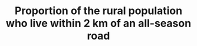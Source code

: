 ---
title: Proportion  of  the  rural  population  who  live  within  2  km  of  an  all-season  road
permalink: /9-1-1/
sdg_goal: 9
layout: indicator
indicator: 9.1.1
indicator_variable: null
graph: null
graph_type_description: null
graph_status_notes: checking
variable_description: null
variable_notes: null
un_designated_tier: '2'
un_custodial_agency: "World  Bank  (Partnering  Agencies:  UNEP,  UNECE)"
target_id: '9.1'
has_metadata: false
goal_meta_link: 'http://unstats.un.org/sdgs/files/metadata-compilation/Metadata-Goal-9.pdf'
goal_meta_link_page: 2
indicator_name: Proportion  of  the  rural  population  who  live  within  2  km  of  an  all-season  road
target: >-
  Develop  quality,  reliable,  sustainable  and  resilient  infrastructure,  including  regional  and  transborder  infrastructure,  to  support  economic  development  and  human  well-being,  with  a  focus  on  affordable  and  equitable  access  for  all.
source_title: null
source_notes: null
published: true  

---